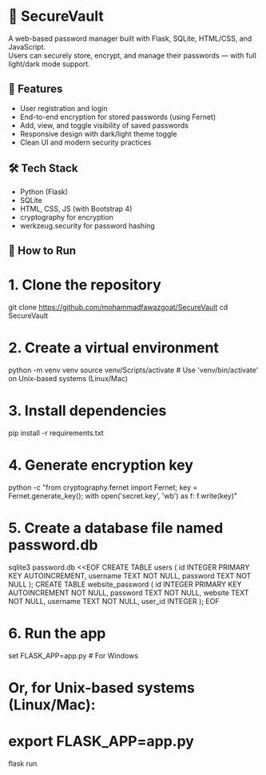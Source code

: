 # 🔐 SecureVault

A web-based password manager built with Flask, SQLite, HTML/CSS, and JavaScript.  
Users can securely store, encrypt, and manage their passwords — with full light/dark mode support.

## 🌟 Features
- User registration and login
- End-to-end encryption for stored passwords (using Fernet)
- Add, view, and toggle visibility of saved passwords
- Responsive design with dark/light theme toggle
- Clean UI and modern security practices

## 🛠 Tech Stack
- Python (Flask)
- SQLite
- HTML, CSS, JS (with Bootstrap 4)
- cryptography for encryption
- werkzeug.security for password hashing

## 🚀 How to Run
# 1. Clone the repository
git clone https://github.com/mohammadfawazgoat/SecureVault
cd SecureVault

# 2. Create a virtual environment
python -m venv venv
source venv/Scripts/activate  # Use 'venv/bin/activate' on Unix-based systems (Linux/Mac)

# 3. Install dependencies
pip install -r requirements.txt

# 4. Generate encryption key
python -c "from cryptography.fernet import Fernet; key = Fernet.generate_key(); with open('secret.key', 'wb') as f: f.write(key)"

# 5. Create a database file named password.db
sqlite3 password.db <<EOF
CREATE TABLE users (
    id INTEGER PRIMARY KEY AUTOINCREMENT,
    username TEXT NOT NULL,
    password TEXT NOT NULL
);
CREATE TABLE website_password (
    id INTEGER PRIMARY KEY AUTOINCREMENT NOT NULL,
    password TEXT NOT NULL,
    website TEXT NOT NULL,
    username TEXT NOT NULL,
    user_id INTEGER
);
EOF

# 6. Run the app
set FLASK_APP=app.py  # For Windows
# Or, for Unix-based systems (Linux/Mac):
# export FLASK_APP=app.py
flask run
